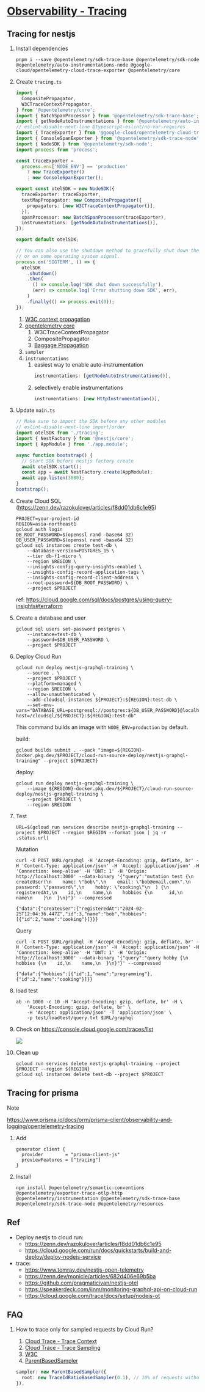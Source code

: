 # [Observability - Tracing](https://github.com/nakamasato/nest-graphql-training/pull/426)

## Tracing for nestjs

1. Install dependencies
    ```
    pnpm i --save @opentelemetry/sdk-trace-base @opentelemetry/sdk-node @opentelemetry/auto-instrumentations-node @google-cloud/opentelemetry-cloud-trace-exporter @opentelemetry/core
    ```
1. Create `tracing.ts`

    ```ts
    import {
      CompositePropagator,
      W3CTraceContextPropagator,
    } from '@opentelemetry/core';
    import { BatchSpanProcessor } from '@opentelemetry/sdk-trace-base';
    import { getNodeAutoInstrumentations } from '@opentelemetry/auto-instrumentations-node';
    // eslint-disable-next-line @typescript-eslint/no-var-requires
    import { TraceExporter } from '@google-cloud/opentelemetry-cloud-trace-exporter';
    import { ConsoleSpanExporter } from '@opentelemetry/sdk-trace-node';
    import { NodeSDK } from '@opentelemetry/sdk-node';
    import process from 'process';

    const traceExporter =
      process.env['NODE_ENV'] == 'production'
        ? new TraceExporter()
        : new ConsoleSpanExporter();

    export const otelSDK = new NodeSDK({
      traceExporter: traceExporter,
      textMapPropagator: new CompositePropagator({
        propagators: [new W3CTraceContextPropagator()],
      }),
      spanProcessor: new BatchSpanProcessor(traceExporter),
      instrumentations: [getNodeAutoInstrumentations()],
    });

    export default otelSDK;

    // You can also use the shutdown method to gracefully shut down the SDK before process shutdown
    // or on some operating system signal.
    process.on('SIGTERM', () => {
      otelSDK
        .shutdown()
        .then(
          () => console.log('SDK shut down successfully'),
          (err) => console.log('Error shutting down SDK', err),
        )
        .finally(() => process.exit(0));
    });
    ```

    1. [W3C context propagation](https://www.w3.org/TR/trace-context/)
    1. [opentelemetry core](https://github.com/open-telemetry/opentelemetry-js/blob/main/packages/opentelemetry-core/README.md)
        1. W3CTraceContextPropagator
        1. CompositePropagator
        1. [Baggage Propagation](https://github.com/open-telemetry/opentelemetry-specification/blob/main/specification/baggage/api.md#baggage-propagation)
    1. `sampler`
    1. `instrumentations`
        1. easiest way to enable auto-instrumentation
            ```ts
            instrumentations: [getNodeAutoInstrumentations()],
            ```
        1. selectively enable instrumentations
            ```ts
            instrumentations: [new HttpInstrumentation()],
            ```
1. Update `main.ts`

    ```ts
    // Make sure to import the SDK before any other modules
    // eslint-disable-next-line import/order
    import otelSDK from './tracing';
    import { NestFactory } from '@nestjs/core';
    import { AppModule } from './app.module';

    async function bootstrap() {
      // Start SDK before nestjs factory create
      await otelSDK.start();
      const app = await NestFactory.create(AppModule);
      await app.listen(3000);
    }
    bootstrap();
    ```

1. Create Cloud SQL (https://zenn.dev/razokulover/articles/f8dd01db6c1e95)

    ```
    PROJECT=your-project-id
    REGION=asia-northeast1
    gcloud auth login
    DB_ROOT_PASSWORD=$(openssl rand -base64 32)
    DB_USER_PASSWORD=$(openssl rand -base64 32)
    gcloud sql instances create test-db \
        --database-version=POSTGRES_15 \
        --tier db-f1-micro \
        --region $REGION \
        --insights-config-query-insights-enabled \
        --insights-config-record-application-tags \
        --insights-config-record-client-address \
        --root-password=${DB_ROOT_PASSWORD} \
        --project $PROJECT
    ```

    ref: https://cloud.google.com/sql/docs/postgres/using-query-insights#terraform

1. Create a database and user

    ```
    gcloud sql users set-password postgres \
        --instance=test-db \
        --password=$DB_USER_PASSWORD \
        --project $PROJECT
    ```

1. Deploy Cloud Run

    ```
    gcloud run deploy nestjs-graphql-training \
        --source . \
        --project $PROJECT \
        --platform=managed \
        --region $REGION \
        --allow-unauthenticated \
        --add-cloudsql-instances ${PROJECT}:${REGION}:test-db \
        --set-env-vars="DATABASE_URL=postgresql://postgres:${DB_USER_PASSWORD}@localhost:5432/postgres?host=/cloudsql/${PROJECT}:${REGION}:test-db"
    ```

    This command builds an image with `NODE_ENV=production` by default.


    build:

    ```
    gcloud builds submit . --pack "image=${REGION}-docker.pkg.dev/$PROJECT/cloud-run-source-deploy/nestjs-graphql-training" --project ${PROJECT}
    ```

    deploy:

    ```
    gcloud run deploy nestjs-graphql-training \
        --image ${REGION}-docker.pkg.dev/${PROJECT}/cloud-run-source-deploy/nestjs-graphql-training \
        --project $PROJECT \
        --region $REGION
    ```

1. Test

    ```
    URL=$(gcloud run services describe nestjs-graphql-training --project $PROJECT --region $REGION --format json | jq -r .status.url)
    ```

    Mutation

    ```
    curl -X POST $URL/graphql -H 'Accept-Encoding: gzip, deflate, br' -H 'Content-Type: application/json' -H 'Accept: application/json' -H 'Connection: keep-alive' -H 'DNT: 1' -H 'Origin: http://localhost:3000' --data-binary '{"query":"mutation test {\n  createUser(\n    name: \"bob\",\n    email: \"bob@email.com\",\n    password: \"password\",\n    hobby: \"cooking\"\n  ) {\n    registeredAt,\n    id,\n    name,\n    hobbies {\n      id,\n      name\n    }\n  }\n}"}' --compressed
    ```
    ```
    {"data":{"createUser":{"registeredAt":"2024-02-25T12:04:36.447Z","id":3,"name":"bob","hobbies":[{"id":2,"name":"cooking"}]}}}
    ```

    Query

    ```
    curl -X POST $URL/graphql -H 'Accept-Encoding: gzip, deflate, br' -H 'Content-Type: application/json' -H 'Accept: application/json' -H 'Connection: keep-alive' -H 'DNT: 1' -H 'Origin: http://localhost:3000' --data-binary '{"query":"query hobby {\n  hobbies {\n    id,\n    name,\n  }\n}"}' --compressed
    ```
    ```
    {"data":{"hobbies":[{"id":1,"name":"programming"},{"id":2,"name":"cooking"}]}}
    ```

1. load test

    ```
    ab -n 1000 -c 10 -H 'Accept-Encoding: gzip, deflate, br' -H \
        'Accept-Encoding: gzip, deflate, br' \
        -H 'Accept: application/json' -T 'application/json' \
        -p test/loadtest/query.txt $URL/graphql
    ```


1. Check on https://console.cloud.google.com/traces/list

    ![](gcp-cloud-trace.png)

1. Clean up

    ```
    gcloud run services delete nestjs-graphql-training --project $PROJECT --region ${REGION}
    gcloud sql instances delete test-db --project $PROJECT
    ```

## Tracing for prisma

> [!NOTE]
> https://www.prisma.io/docs/orm/prisma-client/observability-and-logging/opentelemetry-tracing

1. Add

    ```
    generator client {
      provider        = "prisma-client-js"
      previewFeatures = ["tracing"]
    }
    ```

1. Install

    ```
    npm install @opentelemetry/semantic-conventions @opentelemetry/exporter-trace-otlp-http @opentelemetry/instrumentation @opentelemetry/sdk-trace-base @opentelemetry/sdk-trace-node @opentelemetry/resources
    ```

## Ref

- Deploy nestjs to cloud run:
    - https://zenn.dev/razokulover/articles/f8dd01db6c1e95
    - https://cloud.google.com/run/docs/quickstarts/build-and-deploy/deploy-nodejs-service
- trace:
    - https://www.tomray.dev/nestjs-open-telemetry
    - https://zenn.dev/monicle/articles/682d406e69b5ba
    - https://github.com/pragmaticivan/nestjs-otel
    - https://speakerdeck.com/iinm/monitoring-graphql-api-on-cloud-run
    - https://cloud.google.com/trace/docs/setup/nodejs-ot

## FAQ

1. How to trace only for sampled requests by Cloud Run?
    1. [Cloud Trace - Trace Context](https://cloud.google.com/trace/docs/trace-context#context-propagation-protocols)
    1. [Cloud Trace - Trace Sampling](https://cloud.google.com/trace/docs/trace-sampling)
    1. [W3C](https://www.w3.org/TR/trace-context/#traceparent-header)
    1. [ParentBasedSampler](https://www.npmjs.com/package/@opentelemetry/sdk-trace-base?activeTab=readme)

    ```ts
    sampler: new ParentBasedSampler({
      root: new TraceIdRatioBasedSampler(0.1), // 10% of requests without parent trace
    }),
    ```
